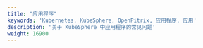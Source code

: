 ```yaml
---
title: "应用程序"
keywords: 'Kubernetes, KubeSphere, OpenPitrix, 应用程序, 应用'
description: '关于 KubeSphere 中应用程序的常见问题'
weight: 16900
---
```


